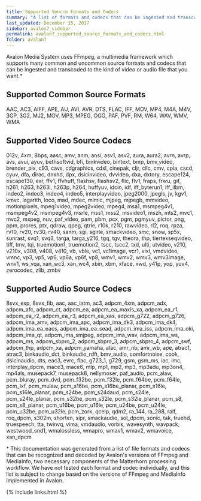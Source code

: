 ```yaml
---
title: Supported Source Formats and Codecs
summary: "A list of formats and codecs that can be ingested and transcoded by Avalon."
last_updated: December 15, 2017
sidebar: avalon7_sidebar
permalink: avalon7_supported_source_formats_and_codecs.html
folder: avalon7
---
```


Avalon Media System uses FFmpeg, a multimedia framework which supports many common and uncommon source formats and codecs that can be ingested and transcoded to the kind of video or audio file that you want.*

## Supported Common Source Formats

AAC, AC3, AIFF, APE, AU, AVI, AVR, DTS, FLAC, IFF, MOV, MP4, M4A, M4V, 3GP, 3G2, MJ2, MOV, MP3, MPEG, OGG, PAF, PVF, RM, W64, WAV, WMV, WMA

## Supported Video Source Codecs

012v, 4xm, 8bps, aasc, amv, anm, ansi, asv1, asv2, aura, aura2, avrn, avrp, avs, avui, ayuv, bethsoftvid, bfi, binkvideo, bintext, bmp, bmv_video, brender_pix, c93, cavs, cdgraphics, cdxl, cinepak, cljr, cllc, cmv, cpia, cscd, cyuv, dfa, dirac, dnxhd, dpx, dsicinvideo, dvvideo, dxa, dxtory, escape124, escape130, exr, ffv1, ffvhuff, flashsv, flashsv2, flic, flv1, fraps, frwu, gif, h261, h263, h263i, h263p, h264, huffyuv, idcin, idf, iff_byterun1, iff_ilbm, indeo2, indeo3, indeo4, indeo5, interplayvideo, jpeg2000, jpegls, jv, kgv1, kmvc, lagarith, loco, mad, mdec, mimic, mjpeg, mjpegb, mmvideo, motionpixels, mpeg1video, mpeg2video, mpeg4, msa1, msmpeg4v1, msmpeg4v2, msmpeg4v3, msrle, mss1, mss2, msvideo1, mszh, mts2, mvc1, mvc2, mxpeg, nuv, paf_video, pam, pbm, pcx, pgm, pgmyuv, pictor, png, ppm, prores, ptx, qdraw, qpeg, qtrle, r10k, r210, rawvideo, rl2, roq, rpza, rv10, rv20, rv30, rv40, sanm, sgi, sgirle, smackvideo, smc, snow, sp5x, sunrast, svq1, svq3, targa, targa_y216, tgq, tgv, theora, thp, tiertexseqvideo, tiff, tmv, tqi, truemotion1, truemotion2, tscc, tscc2, txd, ulti, utvideo, v210, v210x, v308, v408, v410, vb, vble, vc1, vc1image, vcr1, vixl, vmdvideo, vmnc, vp3, vp5, vp6, vp6a, vp6f, vp8, wmv1, wmv2, wmv3, wmv3image, wnv1, ws_vqa, xan_wc3, xan_wc4, xbin, xbm, xface, xwd, y41p, yop, yuv4, zerocodec, zlib, zmbv

## Supported Audio Source Codecs

8svx_exp, 8svx_fib, aac, aac_latm, ac3, adpcm_4xm, adpcm_adx, adpcm_afc, adpcm_ct, adpcm_ea, adpcm_ea_maxis_xa, adpcm_ea_r1, adpcm_ea_r2, adpcm_ea_r3, adpcm_ea_xas, adpcm_g722, adpcm_g726, adpcm_ima_amv, adpcm_ima_apc, adpcm_ima_dk3, adpcm_ima_dk4, adpcm_ima_ea_eacs, adpcm_ima_ea_sead, adpcm_ima_iss, adpcm_ima_oki, adpcm_ima_qt, adpcm_ima_smjpeg, adpcm_ima_wav, adpcm_ima_ws, adpcm_ms, adpcm_sbpro_2, adpcm_sbpro_3, adpcm_sbpro_4, adpcm_swf, adpcm_thp, adpcm_xa, adpcm_yamaha, alac, amr_nb, amr_wb, ape, atrac1, atrac3, binkaudio_dct, binkaudio_rdft, bmv_audio, comfortnoise, cook, dsicinaudio, dts, eac3, evrc, flac, g723_1, g729, gsm, gsm_ms, iac, imc, interplay_dpcm, mace3, mace6, mlp, mp1, mp2, mp3, mp3adu, mp3on4, mp4als, musepack7, musepack8, nellymoser, paf_audio, pcm_alaw, pcm_bluray, pcm_dvd, pcm_f32be, pcm_f32le, pcm_f64be, pcm_f64le, pcm_lxf, pcm_mulaw, pcm_s16be, pcm_s16be_planar, pcm_s16le, pcm_s16le_planar, pcm_s24be, pcm_s24daud, pcm_s24le, pcm_s24le_planar, pcm_s32be, pcm_s32le, pcm_s32le_planar, pcm_s8, pcm_s8_planar, pcm_u16be, pcm_u16le, pcm_u24be, pcm_u24le, pcm_u32be, pcm_u32le, pcm_zork, qcelp, qdm2, ra_144, ra_288, ralf, roq_dpcm, s302m, shorten, sipr, smackaudio, sol_dpcm, sonic, tak, truehd, truespeech, tta, twinvq, vima, vmdaudio, vorbis, wavesynth, wavpack, westwood_snd1, wmalossless, wmapro, wmav1, wmav2, wmavoice, xan_dpcm

\* This documentation was generated from a list of file formats and codecs that can be recognized and decoded by Avalon's versions of FFmpeg and MediaInfo, two necessary components of the Matterhorn processing workflow. We have not tested each format and codec individually, and this list is subject to change based on the versions of FFmpeg and MediaInfo implemented in Avalon.

{% include links.html %}
